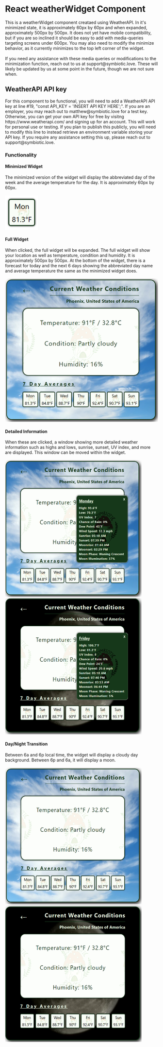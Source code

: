 <h1>React weatherWidget Component</h1>
This is a weatherWidget component creataed using WeatherAPI. In it's minimized state, it is approximately 60px by 60px and when expanded, approximately
500px by 500px. It does not yet have mobile compatibility, but if you are so inclined it should be easy to add with media-queries targeting screens under 600px. You may also need to modify the minimize behavior, as it currently minimizes to the top left corner of the widget.
<div>&nbsp</div>
If you need any assistance with these media queries or modifications to the minimization function, reach out to us at support@symbiotic.love. These will likely be updated by us at some point in the future, though we are not sure when.
<h2>WeatherAPI API key</h2>
For this component to be functional, you will need to add a WeatherAPI API key at line #19, "const API_KEY = 'INSERT API KEY HERE';". If you are an employer, you may reach out to matthew@symbiotic.love for a test key. Otherwise, you can get your own API key for free by visitng https://www.weatherapi.com/ and signing up for an account. This will work for personal use or testing. If you plan to publish this publicly, you will need to modify this line to instead retrieve an environment variable storing your API key. If you require any assistance setting this up, please reach out to support@symbiotic.love.
<h3>Functionality</h3>
<h4>Minimized Widget</h4>
The minimized version of the widget will display the abbreviated day of the week and the average temperature for the day. It is approximately 60px by 60px.
<div>&nbsp</div>
<img src = "./github-images/minWidget.png">
<h4>Full Widget</h4>
When clicked, the full widget will be expanded. The full widget will show your location as well as temperature, condition and humidity. It is approximately 500px by 500px. At the bottom of the widget, there is a forecast for today and the next 6 days showing the abbreviated day name and average temperature the same as the minimized widget does.
<div>&nbsp</div>
<img src = "./github-images/dayWidget.png">
<h4>Detailed Information</h4>
When these are clicked, a window showing more detailed weather information such as highs and lows, sunrise, sunset, UV index, and more are displayed. This window can be moved within the widget.
<div>&nbsp</div>
<div><img src = "./github-images/details1.png" style="height: 450px; width: 450px;"><img src = "./github-images/details2.png" style="height: 450px; width: 450px;"></div>
<h4>Day/Night Transition</h4>
Between 6a and 6p local time, the widget will display a cloudy day background. Between 6p and 6a, it will display a moon.
<div>&nbsp</div>
<div><img src="./github-images/dayWidget.png" style="height: 450px; width: 450px;"><img src="./github-images/nightWidget.png" style="height: 450px; width: 450px;"></div>

